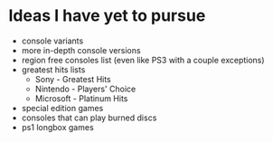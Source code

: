 # Ideas I have yet to pursue

- console variants
- more in-depth console versions
- region free consoles list (even like PS3 with a couple exceptions)
- greatest hits lists
  - Sony - Greatest Hits
  - Nintendo - Players' Choice
  - Microsoft - Platinum Hits
- special edition games
- consoles that can play burned discs
- ps1 longbox games
